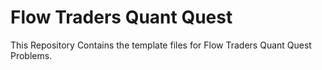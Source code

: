 # Flow Traders Quant Quest

This Repository Contains the template files for Flow Traders Quant Quest Problems.
